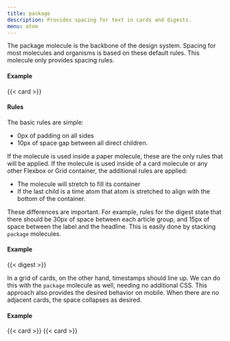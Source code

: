 ```yaml
---
title: package
description: Provides spacing for text in cards and digests.
menu: atom
---
```


The package molecule is the backbone of the design system. Spacing for  most molecules and organisms is based on these default rules. This molecule only provides spacing rules.

#### Example

<div class="zone" style="--columns: 400px;">
{{< card >}}
</div>

#### Rules

The basic rules are simple:

* 0px of padding on all sides
* 10px of space gap between all direct children.

If the molecule is used inside a paper molecule, these are the only rules that will be applied. If the molecule is used inside of a card molecule or any other Flexbox or Grid container, the additional rules are applied:

* The molecule will stretch to fill its container
* If the last child is a time atom that atom is stretched to align with the bottom of the container.

These differences are important. For example, rules for the digest state that there should be 30px of space between each article group, and 15px of space between the label and the headline. This is easily done by stacking `package` molecules.

#### Example

<div class="zone" style="--columns: 400px;">
{{< digest >}}
</div>

In a grid of cards, on the other hand, timestamps should line up. We can do this with the `package` molecule as well, needing no additional CSS.  This approach also provides the desired behavior on mobile. When there are no adjacent cards, the space collapses as desired.

#### Example

<div class="zone">
{{< card >}}
{{< card >}}
</div>
